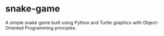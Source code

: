 # snake-game
A simple snake game built using Python and Turtle graphics with Object-Oriented Programming principles.
